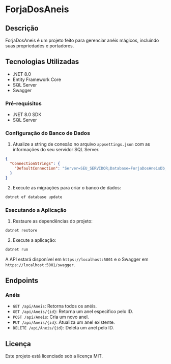 # ForjaDosAneis

## Descrição

ForjaDosAneis é um projeto feito para gerenciar anéis mágicos, incluindo suas propriedades e portadores.

## Tecnologias Utilizadas

- .NET 8.0
- Entity Framework Core
- SQL Server
- Swagger

### Pré-requisitos

- .NET 8.0 SDK
- SQL Server

### Configuração do Banco de Dados

1. Atualize a string de conexão no arquivo `appsettings.json` com as informações do seu servidor SQL Server.

```json
{
  "ConnectionStrings": {
    "DefaultConnection": "Server=SEU_SERVIDOR;Database=ForjaDosAneisDb;Trusted_Connection=True;TrustServerCertificate=True;"
  }
}
```

2. Execute as migrações para criar o banco de dados:

```bash
dotnet ef database update
```

### Executando a Aplicação

1. Restaure as dependências do projeto:

```bash
dotnet restore
```

2. Execute a aplicação:

```bash
dotnet run
```

A API estará disponível em `https://localhost:5001` e o Swagger em `https://localhost:5001/swagger`.

## Endpoints

### Anéis

- `GET /api/Aneis`: Retorna todos os anéis.
- `GET /api/Aneis/{id}`: Retorna um anel específico pelo ID.
- `POST /api/Aneis`: Cria um novo anel.
- `PUT /api/Aneis/{id}`: Atualiza um anel existente.
- `DELETE /api/Aneis/{id}`: Deleta um anel pelo ID.

## Licença

Este projeto está licenciado sob a licença MIT.
